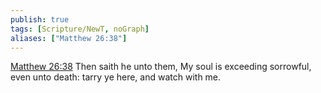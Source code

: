 ```yaml
---
publish: true
tags: [Scripture/NewT, noGraph]
aliases: ["Matthew 26:38"]
---
```

[Matthew 26:38](https://churchofjesuschrist.org/study/scriptures/nt/matt/26?lang=eng&id=p38#p38) Then saith he unto them, My soul is exceeding sorrowful, even unto death: tarry ye here, and watch with me.
